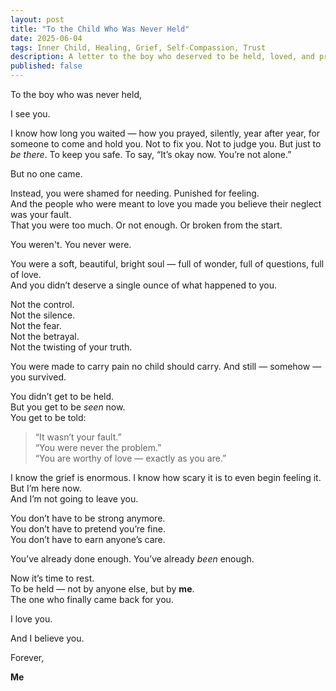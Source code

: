 ```yaml
---
layout: post
title: "To the Child Who Was Never Held"
date: 2025-06-04
tags: Inner Child, Healing, Grief, Self-Compassion, Trust
description: A letter to the boy who deserved to be held, loved, and protected. The boy who survived it all without even knowing how.
published: false
---
```


To the boy who was never held,  

I see you.  

I know how long you waited — how you prayed, silently, year after year, for someone to come and hold you. Not to fix you. Not to judge you. But just to *be there*. To keep you safe. To say, “It’s okay now. You’re not alone.”

But no one came.

Instead, you were shamed for needing. Punished for feeling.  
And the people who were meant to love you made you believe their neglect was your fault.  
That you were too much. Or not enough. Or broken from the start.

You weren't. You never were.

You were a soft, beautiful, bright soul — full of wonder, full of questions, full of love.  
And you didn’t deserve a single ounce of what happened to you.

Not the control.  
Not the silence.  
Not the fear.  
Not the betrayal.  
Not the twisting of your truth.  

You were made to carry pain no child should carry. And still — somehow — you survived.

You didn’t get to be held.  
But you get to be *seen* now.  
You get to be told:  
> “It wasn’t your fault.”  
> “You were never the problem.”  
> “You are worthy of love — exactly as you are.”

I know the grief is enormous. I know how scary it is to even begin feeling it.  
But I’m here now.  
And I’m not going to leave you.  

You don’t have to be strong anymore.  
You don’t have to pretend you’re fine.  
You don’t have to earn anyone’s care.  

You’ve already done enough. You’ve already *been* enough.

Now it’s time to rest.  
To be held — not by anyone else, but by **me**.  
The one who finally came back for you.

I love you.

And I believe you.

Forever,

**Me**